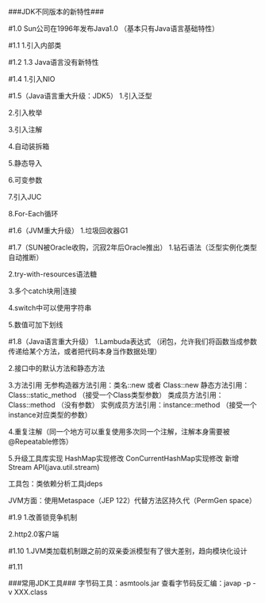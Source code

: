 
###JDK不同版本的新特性###

#1.0
Sun公司在1996年发布Java1.0
（基本只有Java语言基础特性）

#1.1
1.引入内部类

#1.2 1.3
Java语言没有新特性

#1.4
1.引入NIO

#1.5（Java语言重大升级：JDK5）
1.引入泛型

2.引入枚举

3.引入注解

4.自动装拆箱

5.静态导入

6.可变参数

7.引入JUC

8.For-Each循环

#1.6（JVM重大升级）
1.垃圾回收器G1

#1.7（SUN被Oracle收购，沉寂2年后Oracle推出）
1.钻石语法（泛型实例化类型自动推断）

2.try-with-resources语法糖

3.多个catch块用|连接

4.switch中可以使用字符串

5.数值可加下划线


#1.8（Java语言重大升级）
1.Lambuda表达式
（闭包，允许我们将函数当成参数传递给某个方法，或者把代码本身当作数据处理）

2.接口中的默认方法和静态方法

3.方法引用
 无参构造器方法引用：类名::new 或者 Class<T>::new
 静态方法引用：Class::static_method （接受一个Class类型参数）
 类成员方法引用：Class::method （没有参数）
 实例成员方法引用：instance::method （接受一个instance对应类型的参数）
 
4.重复注解（同一个地方可以重复使用多次同一个注解，注解本身需要被@Repeatable修饰）

5.升级工具库实现
    HashMap实现修改
    ConCurrentHashMap实现修改
    新增Stream API(java.util.stream)
    
工具包：类依赖分析工具jdeps

JVM方面：使用Metaspace（JEP 122）代替方法区持久代（PermGen space）

#1.9
1.改善锁竞争机制

2.http2.0客户端

#1.10
1.JVM类加载机制跟之前的双亲委派模型有了很大差别，趋向模块化设计

#1.11



###常用JDK工具###
字节码工具：asmtools.jar
查看字节码反汇编：javap -p -v XXX.class
